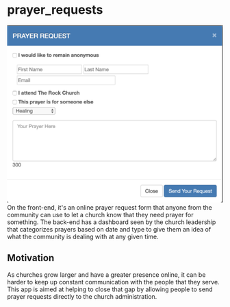 # prayer_requests
![Prayer Form](form.png)
On the front-end, it's an online prayer request form that anyone from the community can use to let a church know that they need prayer for something. 
The back-end has a dashboard seen by the church leadership that categorizes prayers based on date and type to give them an idea of what the community is dealing with 
at any given time. 

## Motivation
As churches grow larger and have a greater presence online, it can be harder to keep up constant communication with the people that they serve. This app is aimed at 
helping to close that gap by allowing people to send prayer requests directly to the church administration.

### 
